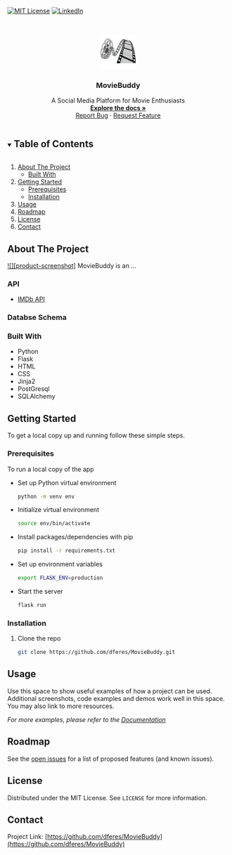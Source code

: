 [![MIT License][license-shield]][license-url]
[![LinkedIn][linkedin-shield]][linkedin-url]



<!-- PROJECT LOGO -->
<br />
<p align="center">
  <a href="https://github.com/dferes/MovieBuddy">
    <img src="/static/images/MovieApp-logo-2.png" alt="Logo" width="80" height="80">
  </a>

  <h3 align="center">MovieBuddy</h3>

  <p align="center">
    A Social Media Platform for Movie Enthusiasts
    <br />
    <a href="https://github.com/dferes/MovieBuddy"><strong>Explore the docs »</strong></a>
    <br />
    <a href="https://github.com/dferes/MovieBuddy/issues">Report Bug</a>
    ·
    <a href="https://github.com/dferes/MovieBuddy/issues">Request Feature</a>
  </p>
</p>



<!-- TABLE OF CONTENTS -->
<details open="open">
  <summary><h2 style="display: inline-block">Table of Contents</h2></summary>
  <ol>
    <li>
      <a href="#about-the-project">About The Project</a>
      <ul>
        <li><a href="#built-with">Built With</a></li>
      </ul>
    </li>
    <li>
      <a href="#getting-started">Getting Started</a>
      <ul>
        <li><a href="#prerequisites">Prerequisites</a></li>
        <li><a href="#installation">Installation</a></li>
      </ul>
    </li>
    <li><a href="#usage">Usage</a></li>
    <li><a href="#roadmap">Roadmap</a></li>
    <li><a href="#license">License</a></li>
    <li><a href="#contact">Contact</a></li>
  </ol>
</details>



<!-- ABOUT THE PROJECT -->
## About The Project

[![][product-screenshot]](https://dylan-movie-buddy.herokuapp.com)
MovieBuddy is an ...


### API 
* <a href="https://imdb-api.com">IMDb API</a>

### Databse Schema
<!-- Image goes here -->

### Built With

* Python
* Flask
* HTML
* CSS
* Jinja2
* PostGresql
* SQLAlchemy



<!-- GETTING STARTED -->
## Getting Started

To get a local copy up and running follow these simple steps.

### Prerequisites

To run a local copy of the app
* Set up Python virtual environment
  ```sh
  python -m venv env
  ```
* Initialize virtual environment
  ```sh
  source env/bin/activate
  ```
* Install packages/dependencies with pip
   ```sh
   pip install -r requirements.txt
   ```
* Set up environment variables
  ```sh
  export FLASK_ENV=production
  ```
* Start the server
   ```sh
   flask run
   ```

### Installation

1. Clone the repo
   ```sh
   git clone https://github.com/dferes/MovieBuddy.git
   ```



<!-- USAGE EXAMPLES -->
## Usage

Use this space to show useful examples of how a project can be used. Additional screenshots, code examples and demos work well in this space. You may also link to more resources.

_For more examples, please refer to the [Documentation](https://example.com)_



<!-- ROADMAP -->
## Roadmap

See the [open issues](https://github.com/dferes/MovieBuddy/issues) for a list of proposed features (and known issues).


<!-- LICENSE -->
## License

Distributed under the MIT License. See `LICENSE` for more information.



<!-- CONTACT -->
## Contact
Project Link: [https://github.com/dferes/MovieBuddy](https://github.com/dferes/MovieBuddy)




<!-- MARKDOWN LINKS & IMAGES -->
<!-- https://www.markdownguide.org/basic-syntax/#reference-style-links -->
[forks-shield]: https://img.shields.io/github/forks/github_username/repo.svg?style=for-the-badge
[forks-url]: https://github.com/github_username/repo/network/members
[issues-shield]: https://img.shields.io/github/issues/github_username/repo.svg?style=for-the-badge
[issues-url]: https://github.com/github_username/repo/issues
[license-shield]: https://img.shields.io/github/license/github_username/repo.svg?style=for-the-badge
[license-url]: https://github.com/github_username/repo/blob/master/LICENSE.txt
[linkedin-shield]: https://img.shields.io/badge/-LinkedIn-black.svg?style=for-the-badge&logo=linkedin&colorB=555
[linkedin-url]: https://linkedin.com/in/github_username
